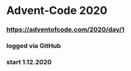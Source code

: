 # Advent-Code 2020
### https://adventofcode.com/2020/day/1
### logged via GitHub
### start 1.12.2020
